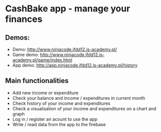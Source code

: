 # CashBake app - manage your finances

## Demos:
- Demo: http://www.ninjacode.jfdd12.is-academy.pl/
- Game demo: http://www.ninjacode.jfdd12.is-academy.pl/game/index.html
- App demo: http://app.ninjacode.jfdd12.is-academy.pl/history

## Main functionalities
- Add new income or expenditure
- Check your balance and income / expenditures in current month
- Check history of your income and expenditures
- Check a visualisation of your income and expenditures on a chart and graph
- Log in / register an acount to use the app
- Write / read data from the app to the firebase
